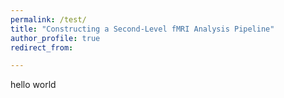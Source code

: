 ```yaml
---
permalink: /test/
title: "Constructing a Second-Level fMRI Analysis Pipeline"
author_profile: true
redirect_from: 

---
```


hello world